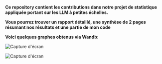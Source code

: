 **Ce repository contient les contributions dans notre projet de statistique appliquée portant sur les LLM à petites échelles.**

**Vous pourrez trouver un rapport détaillé, une synthèse de 2 pages résumant nos résultats et une partie de mon code**


**Voici quelques graphes obtenus via Wandb:**

![Capture d'écran](Images/W&B%20Chart%2010_03_2025%2016_07_49.png)

![Capture d'écran](Images/W&B%20Chart%2010_03_2025%2016_08_48.png)
